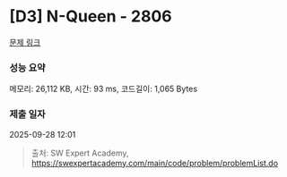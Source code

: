 # [D3] N-Queen - 2806 

[문제 링크](https://swexpertacademy.com/main/code/problem/problemDetail.do?contestProbId=AV7GKs06AU0DFAXB) 

### 성능 요약

메모리: 26,112 KB, 시간: 93 ms, 코드길이: 1,065 Bytes

### 제출 일자

2025-09-28 12:01



> 출처: SW Expert Academy, https://swexpertacademy.com/main/code/problem/problemList.do